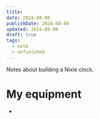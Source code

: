 ```yaml
---
title: 
date: 2024-08-06
publishDate: 2024-08-06
updated: 2024-08-06
draft: true
tags:
  - note
  - unfinished
---
```

 
Notes about building a Nixie clock.

# My equipment

- 